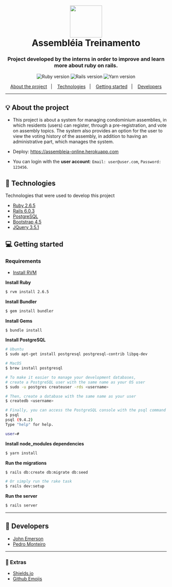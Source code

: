 <h1 align="center"><span><img src="https://avatars2.githubusercontent.com/u/17027663?s=280&v=4" width="100" /></span><br/>Assembléia Treinamento</h1>
<h3 align="center">Project developed by the interns in order to improve and learn more about ruby on rails.</h3>

<p align="center">
  <img alt="Ruby version" src="https://img.shields.io/badge/ruby-2.6.5-informational?logo=ruby&color=%23e65100">
  
  <img alt="Rails version" src="https://img.shields.io/badge/rails-6.0.3-informational?logo=ruby-on-rails&color=%23e65100">
  
  <img alt="Yarn version" src="https://img.shields.io/badge/yarn-1.22.4-informational?logo=yarn&color=%23e65100">
</p>

<p align="center">
  <a href="#bulb-about-the-project">About the project</a>&nbsp;&nbsp;&nbsp;|&nbsp;&nbsp;&nbsp;
  <a href="#rocket-technologies">Technologies</a>&nbsp;&nbsp;&nbsp;|&nbsp;&nbsp;&nbsp;
  <a href="#computer-getting-started">Getting started</a>&nbsp;&nbsp;&nbsp;|&nbsp;&nbsp;&nbsp;
  <a href="#boy-developers">Developers</a>
</p>

---

## :bulb: About the project

- This project is about a system for managing condominium assemblies, in which residents (users) can register, through a pre-registration, and vote on assembly topics. The system also provides an option for the user to view the voting history of the assembly, in addition to having an administrative part, which manages the system.

- Deploy: https://assembleia-online.herokuapp.com
- You can login with the **user account**: `Email: user@user.com`, `Password: 123456`.

## :rocket: Technologies

Technologies that were used to develop this project

- [Ruby 2.6.5](https://www.ruby-lang.org/pt/)
- [Rails 6.0.3](https://rubyonrails.org/)
- [PostgreSQL](https://www.postgresql.org/)
- [Bootstrap 4.5](https://getbootstrap.com/)
- [JQuery 3.5.1](https://jquery.com/)

## :computer: Getting started

### Requirements

- [Install RVM](https://rvm.io/)

**Install Ruby**

```bash
$ rvm install 2.6.5
```

**Install Bundler**

```bash
$ gem install bundler
```

**Install Gems**

```bash
$ bundle install
```

**Install PostgreSQL**

```bash
# Ubuntu
$ sudo apt-get install postgresql postgresql-contrib libpq-dev

# MacOS
$ brew install postgresql

# To make it easier to manage your development databases,
# create a PostgreSQL user with the same name as your OS user
$ sudo -u postgres createuser -rds <username>

# Then, create a database with the same name as your user
$ createdb <username>

# Finally, you can access the PostgreSQL console with the psql command
$ psql
psql (9.4.2)
Type "help" for help.

user=#
```

**Install node_modules dependencies**

```bash
$ yarn install
```

**Run the migrations**

```bash
$ rails db:create db:migrate db:seed

# Or simply run the rake task
$ rails dev:setup
```

**Run the server**

```bash
$ rails server
```

---

## :boy: Developers
- [John Emerson](https://johnemerson1406.github.io/linktree/)
- [Pedro Monteiro](https://github.com/pvfm)

---

### :star2: Extras
- [Shields.io](https://shields.io/)
- [Github Emojis](https://gist.github.com/rxaviers/7360908)
